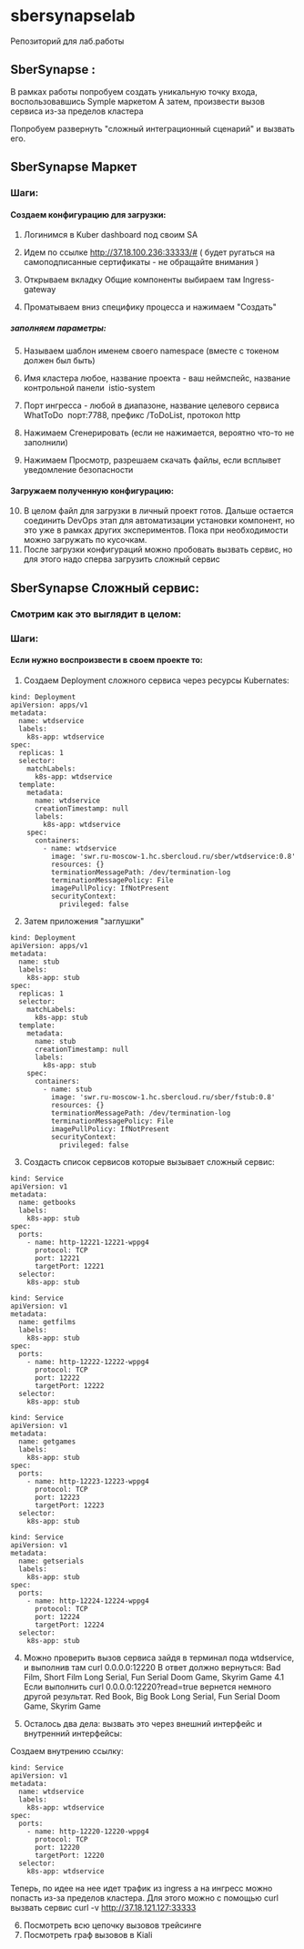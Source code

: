 # sbersynapselab
Репозиторий для лаб.работы


## SberSynapse :

В рамках работы попробуем создать уникальную точку входа, воспользовавшись Symple маркетом
А затем, произвести вызов сервиса из-за пределов кластера


Попробуем развернуть "сложный интеграционный сценарий" и вызвать его.


## SberSynapse Маркет 


### Шаги:

#### Создаем конфигурацию для загрузки:
1. Логинимся в Kuber dashboard под своим SA

2. Идем по ссылке http://37.18.100.236:33333/#  ( будет ругаться на самоподписанные сертификаты - не обращайте внимания )

3. Открываем вкладку Общие компоненты выбираем там Ingress-gateway

4. Проматываем вниз специфику процесса и нажимаем "Создать"
##### заполняем параметры:
5. Называем шаблон именем своего namespace (вместе с токеном должен был быть)
6. Имя кластера любое, название проекта - ваш неймспейс, название контрольной панели  istio-system
7. Порт ингресса - любой в диапазоне, название целевого сервиса WhatToDo  порт:7788, префикс /ToDoList, протокол http

8. Нажимаем Сгенерировать (если не нажимается, вероятно что-то не заполнили)
9. Нажимаем Просмотр, разрешаем скачать файлы, если всплывет уведомление безопасности
 
#### Загружаем полученную конфигурацию:
10. В целом файл для загрузки в личный проект готов. Дальше остается соединить DevOps этап для автоматизации установки компонент, но это уже в рамках других экспериментов. Пока при необходимости можно загружать по кусочкам.
11. После загрузки конфигураций можно пробовать вызвать сервис, но для этого надо сперва загрузить сложный сервис


## SberSynapse Сложный сервис:

### Смотрим как это выглядит в целом:



### Шаги:
#### Если нужно воспроизвести в своем проекте то:

  1. Создаем Deployment сложного сервиса через ресурсы Kubernates:
```
kind: Deployment
apiVersion: apps/v1
metadata:
  name: wtdservice
  labels:
    k8s-app: wtdservice
spec:
  replicas: 1
  selector:
    matchLabels:
      k8s-app: wtdservice
  template:
    metadata:
      name: wtdservice
      creationTimestamp: null
      labels:
        k8s-app: wtdservice
    spec:
      containers:
        - name: wtdservice
          image: 'swr.ru-moscow-1.hc.sbercloud.ru/sber/wtdservice:0.8'
          resources: {}
          terminationMessagePath: /dev/termination-log
          terminationMessagePolicy: File
          imagePullPolicy: IfNotPresent
          securityContext:
            privileged: false
```
2. Затем приложения "заглушки"
```
kind: Deployment
apiVersion: apps/v1
metadata:
  name: stub
  labels:
    k8s-app: stub
spec:
  replicas: 1
  selector:
    matchLabels:
      k8s-app: stub
  template:
    metadata:
      name: stub
      creationTimestamp: null
      labels:
        k8s-app: stub
    spec:
      containers:
        - name: stub
          image: 'swr.ru-moscow-1.hc.sbercloud.ru/sber/fstub:0.8'
          resources: {}
          terminationMessagePath: /dev/termination-log
          terminationMessagePolicy: File
          imagePullPolicy: IfNotPresent
          securityContext:
            privileged: false
```

3. Создасть список сервисов которые вызывает сложный сервис:

```
kind: Service
apiVersion: v1
metadata:
  name: getbooks
  labels:
    k8s-app: stub
spec:
  ports:
    - name: http-12221-12221-wppg4
      protocol: TCP
      port: 12221
      targetPort: 12221
  selector:
    k8s-app: stub
```
```
kind: Service
apiVersion: v1
metadata:
  name: getfilms
  labels:
    k8s-app: stub
spec:
  ports:
    - name: http-12222-12222-wppg4
      protocol: TCP
      port: 12222
      targetPort: 12222
  selector:
    k8s-app: stub
```
```
kind: Service
apiVersion: v1
metadata:
  name: getgames
  labels:
    k8s-app: stub
spec:
  ports:
    - name: http-12223-12223-wppg4
      protocol: TCP
      port: 12223
      targetPort: 12223
  selector:
    k8s-app: stub
```
```
kind: Service
apiVersion: v1
metadata:
  name: getserials
  labels:
    k8s-app: stub
spec:
  ports:
    - name: http-12224-12224-wppg4
      protocol: TCP
      port: 12224
      targetPort: 12224
  selector:
    k8s-app: stub
 ```
    
    
4. Можно проверить вызов сервиса зайдя в терминал пода wtdservice, и выполнив там curl 0.0.0.0:12220
В ответ должно вернуться:
 Bad Film, Short Film
 Long Serial, Fun Serial
 Doom Game, Skyrim Game
4.1 Если выполнить curl 0.0.0.0:12220?read=true
вернется немного другой результат.
 Red Book, Big Book
 Long Serial, Fun Serial
 Doom Game, Skyrim Game

5. Осталось два дела: вызвать это через внешний интерфейс и внутренний интерфейсы:

Создаем внутрению ссылку:
```  
kind: Service
apiVersion: v1
metadata:
  name: wtdservice
  labels:
    k8s-app: wtdservice
spec:
  ports:
    - name: http-12220-12220-wppg4
      protocol: TCP
      port: 12220
      targetPort: 12220
  selector:
    k8s-app: wtdservice
 ```

Теперь, по идее на нее идет трафик из ingress а на ингресс можно попасть из-за пределов кластера. Для этого можно  с помощью curl вызвать сервис
curl -v http://37.18.121.127:33333
  
6. Посмотреть всю цепочку вызовов трейсинге
7. Посмотреть граф вызовов в Kiali


